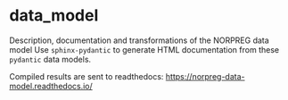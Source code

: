 # data_model
Description, documentation and transformations of the NORPREG data model
Use `sphinx-pydantic` to generate HTML documentation from these `pydantic` data models.

Compiled results are sent to readthedocs: https://norpreg-data-model.readthedocs.io/
